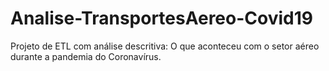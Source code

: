 # Analise-TransportesAereo-Covid19
Projeto de ETL com análise descritiva: O que aconteceu com o setor aéreo durante a pandemia do Coronavírus.
